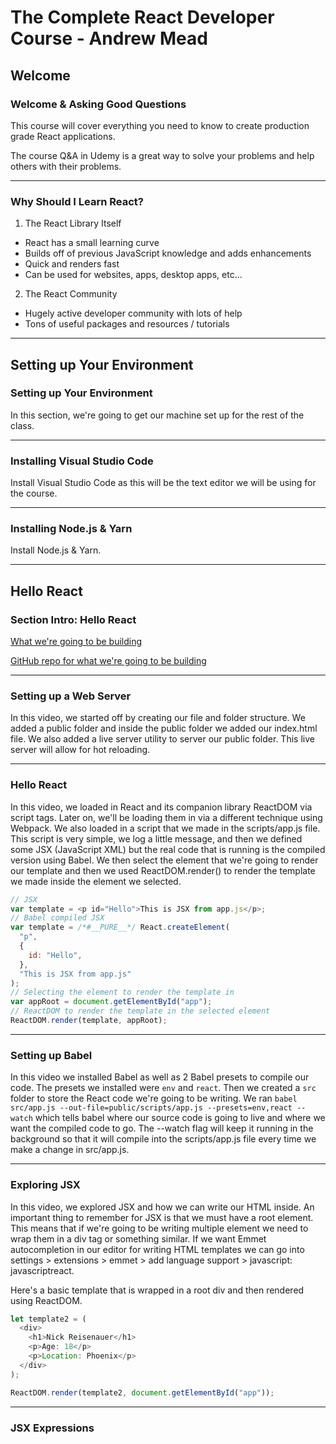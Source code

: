 # The Complete React Developer Course - Andrew Mead

## Welcome

### Welcome & Asking Good Questions

This course will cover everything you need to know to create production grade React applications.

The course Q&A in Udemy is a great way to solve your problems and help others with their problems.

---

### Why Should I Learn React?

1. The React Library Itself

- React has a small learning curve
- Builds off of previous JavaScript knowledge and adds enhancements
- Quick and renders fast
- Can be used for websites, apps, desktop apps, etc...

2. The React Community

- Hugely active developer community with lots of help
- Tons of useful packages and resources / tutorials

---

## Setting up Your Environment

### Setting up Your Environment

In this section, we're going to get our machine set up for the rest of the class.

---

### Installing Visual Studio Code

Install Visual Studio Code as this will be the text editor we will be using for the course.

---

### Installing Node.js & Yarn

Install Node.js & Yarn.

---

## Hello React

### Section Intro: Hello React

[What we're going to be building](http://indecision.mead.io/)

[GitHub repo for what we're going to be building](https://github.com/andrewjmead/react-course-2-indecision-app)

---

### Setting up a Web Server

In this video, we started off by creating our file and folder structure. We added a public folder and inside the public folder we added our index.html file. We also added a live server utility to server our public folder. This live server will allow for hot reloading.

---

### Hello React

In this video, we loaded in React and its companion library ReactDOM via script tags. Later on, we'll be loading them in via a different technique using Webpack. We also loaded in a script that we made in the scripts/app.js file. This script is very simple, we log a little message, and then we defined some JSX (JavaScript XML) but the real code that is running is the compiled version using Babel. We then select the element that we're going to render our template and then we used ReactDOM.render() to render the template we made inside the element we selected.

```js
// JSX
var template = <p id="Hello">This is JSX from app.js</p>;
// Babel compiled JSX
var template = /*#__PURE__*/ React.createElement(
  "p",
  {
    id: "Hello",
  },
  "This is JSX from app.js"
);
// Selecting the element to render the template in
var appRoot = document.getElementById("app");
// ReactDOM to render the template in the selected element
ReactDOM.render(template, appRoot);
```

---

### Setting up Babel

In this video we installed Babel as well as 2 Babel presets to compile our code. The presets we installed were `env` and `react`. Then we created a `src` folder to store the React code we're going to be writing. We ran `babel src/app.js --out-file=public/scripts/app.js --presets=env,react --watch` which tells babel where our source code is going to live and where we want the compiled code to go. The --watch flag will keep it running in the background so that it will compile into the scripts/app.js file every time we make a change in src/app.js.

---

### Exploring JSX

In this video, we explored JSX and how we can write our HTML inside. An important thing to remember for JSX is that we must have a root element. This means that if we're going to be writing multiple element we need to wrap them in a div tag or something similar. If we want Emmet autocompletion in our editor for writing HTML templates we can go into settings > extensions > emmet > add language support > javascript: javascriptreact.

Here's a basic template that is wrapped in a root div and then rendered using ReactDOM.

```js
let template2 = (
  <div>
    <h1>Nick Reisenauer</h1>
    <p>Age: 18</p>
    <p>Location: Phoenix</p>
  </div>
);

ReactDOM.render(template2, document.getElementById("app"));
```

---

### JSX Expressions
